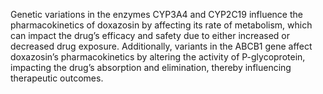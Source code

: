 Genetic variations in the enzymes CYP3A4 and CYP2C19 influence the pharmacokinetics of doxazosin by affecting its rate of metabolism, which can impact the drug’s efficacy and safety due to either increased or decreased drug exposure. Additionally, variants in the ABCB1 gene affect doxazosin’s pharmacokinetics by altering the activity of P-glycoprotein, impacting the drug’s absorption and elimination, thereby influencing therapeutic outcomes.